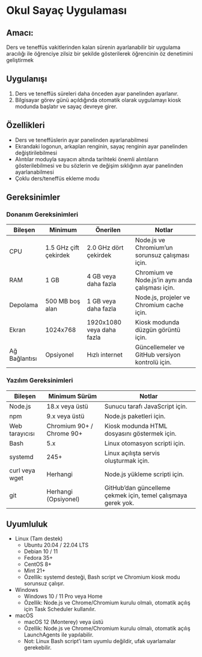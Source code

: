 # Okul Sayaç Uygulaması
## Amacı:
Ders ve teneffüs vakitlerinden kalan sürenin ayarlanabilir bir uygulama aracılığı ile öğrenciye zilsiz bir şekilde gösterilerek öğrencinin öz denetimini geliştirmek
## Uygulanışı
1. Ders ve teneffüs süreleri daha önceden ayar panelinden ayarlanır.
2. Bilgisayar görev günü açıldığında otomatik olarak uygulamayı kiosk modunda başlatır ve sayaç devreye girer.
## Özellikleri
- Ders ve teneffüslerin ayar panelinden ayarlanabilmesi
- Ekrandaki logonun, arkaplan renginin, sayaç renginin ayar panelinden değiştirilebilmesi
- Alıntılar moduyla sayacın altında tarihteki önemli alıntıların gösterilebilmesi ve bu sözlerin ve değişim sıklığının ayar panelinden ayarlanabilmesi
- Çoklu ders/teneffüs ekleme modu
## Gereksinimler
### Donanım Gereksinimleri
| Bileşen       | Minimum               | Önerilen                  | Notlar                                           |
| ------------- | --------------------- | ------------------------- | ------------------------------------------------ |
| CPU           | 1.5 GHz çift çekirdek | 2.0 GHz dört çekirdek     | Node.js ve Chromium’un sorunsuz çalışması için.  |
| RAM           | 1 GB                  | 4 GB veya daha fazla      | Chromium ve Node.js’in aynı anda çalışması için. |
| Depolama      | 500 MB boş alan       | 1 GB veya daha fazla      | Node.js, projeler ve Chromium cache için.        |
| Ekran         | 1024x768              | 1920x1080 veya daha fazla | Kiosk modunda düzgün görüntü için.               |
| Ağ Bağlantısı | Opsiyonel             | Hızlı internet            | Güncellemeler ve GitHub versiyon kontrolü için.  |

### Yazılım Gereksinimleri
| Bileşen        | Minimum Sürüm             | Notlar                                                        |
| -------------- | ------------------------- | ------------------------------------------------------------- |
| Node.js        | 18.x veya üstü            | Sunucu tarafı JavaScript için.                                |
| npm            | 9.x veya üstü             | Node.js paketleri için.                                       |
| Web tarayıcısı | Chromium 90+ / Chrome 90+ | Kiosk modunda HTML dosyasını göstermek için.                  |
| Bash           | 5.x                       | Linux otomasyon scripti için.                                 |
| systemd        | 245+                      | Linux açılışta servis oluşturmak için.                        |
| curl veya wget | Herhangi                  | Node.js yükleme scripti için.                                 |
| git            | Herhangi (Opsiyonel)      | GitHub’dan güncelleme çekmek için, temel çalışmaya gerek yok. |


## Uyumluluk
- Linux (Tam destek)
  - Ubuntu 20.04 / 22.04 LTS
  - Debian 10 / 11
  - Fedora 35+
  - CentOS 8+
  - Mint 21+
  - Özellik: systemd desteği, Bash script ve Chromium kiosk modu sorunsuz çalışır.
- Windows
  - Windows 10 / 11 Pro veya Home
  - Özellik: Node.js ve Chrome/Chromium kurulu olmalı, otomatik açılış için Task Scheduler kullanılır.
- macOS
  - macOS 12 (Monterey) veya üstü
  - Özellik: Node.js ve Chrome/Chromium kurulu olmalı, otomatik açılış LaunchAgents ile yapılabilir.
  - Not: Linux Bash script’i tam uyumlu değildir, ufak uyarlamalar gerekebilir.
